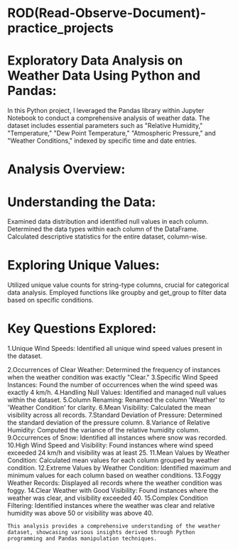 # ROD(Read-Observe-Document)-practice_projects 

# Exploratory Data Analysis on Weather Data Using Python and Pandas:

  In this Python project, I leveraged the Pandas library within Jupyter Notebook to conduct a comprehensive analysis of weather data. The dataset includes essential parameters such as "Relative Humidity," "Temperature," "Dew Point Temperature," "Atmospheric Pressure," and "Weather Conditions," indexed by specific time and date entries.

# Analysis Overview:

# Understanding the Data:
Examined data distribution and identified null values in each column.
Determined the data types within each column of the DataFrame.
Calculated descriptive statistics for the entire dataset, column-wise.

# Exploring Unique Values:
Utilized unique value counts for string-type columns, crucial for categorical data analysis.
Employed functions like groupby and get_group to filter data based on specific conditions.

# Key Questions Explored:
1.Unique Wind Speeds: Identified all unique wind speed values present in the dataset.

2.Occurrences of Clear Weather: Determined the frequency of instances when the weather condition was exactly "Clear."
3.Specific Wind Speed Instances: Found the number of occurrences when the wind speed was exactly 4 km/h.
4.Handling Null Values: Identified and managed null values within the dataset.
5.Column Renaming: Renamed the column 'Weather' to 'Weather Condition' for clarity.
6.Mean Visibility: Calculated the mean visibility across all records.
7.Standard Deviation of Pressure: Determined the standard deviation of the pressure column.
8.Variance of Relative Humidity: Computed the variance of the relative humidity column.
9.Occurrences of Snow: Identified all instances where snow was recorded.
10.High Wind Speed and Visibility: Found instances where wind speed exceeded 24 km/h and visibility was at least 25.
11.Mean Values by Weather Condition: Calculated mean values for each column grouped by weather condition.
12.Extreme Values by Weather Condition: Identified maximum and minimum values for each column based on weather conditions.
13.Foggy Weather Records: Displayed all records where the weather condition was foggy.
14.Clear Weather with Good Visibility: Found instances where the weather was clear, and visibility exceeded 40.
15.Complex Condition Filtering: Identified instances where the weather was clear and relative humidity was above 50 or visibility was above 40.


    This analysis provides a comprehensive understanding of the weather dataset, showcasing various insights derived through Python programming and Pandas manipulation techniques.

